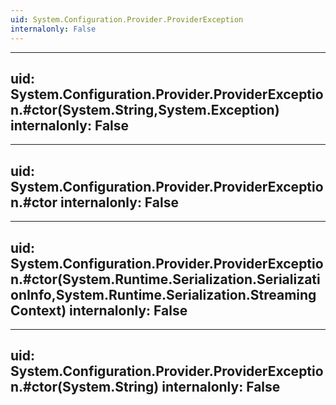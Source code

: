 ```yaml
---
uid: System.Configuration.Provider.ProviderException
internalonly: False
---
```


---
uid: System.Configuration.Provider.ProviderException.#ctor(System.String,System.Exception)
internalonly: False
---

---
uid: System.Configuration.Provider.ProviderException.#ctor
internalonly: False
---

---
uid: System.Configuration.Provider.ProviderException.#ctor(System.Runtime.Serialization.SerializationInfo,System.Runtime.Serialization.StreamingContext)
internalonly: False
---

---
uid: System.Configuration.Provider.ProviderException.#ctor(System.String)
internalonly: False
---
